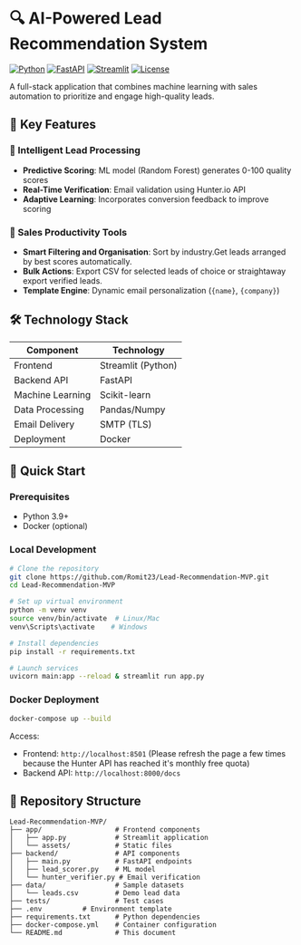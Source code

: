 # 🔍 AI-Powered Lead Recommendation System

[![Python](https://img.shields.io/badge/python-3.9+-blue.svg)](https://www.python.org/)
[![FastAPI](https://img.shields.io/badge/FastAPI-0.68+-green.svg)](https://fastapi.tiangolo.com/)
[![Streamlit](https://img.shields.io/badge/Streamlit-1.2+-red.svg)](https://streamlit.io/)
[![License](https://img.shields.io/badge/license-MIT-blue.svg)](LICENSE)

A full-stack application that combines machine learning with sales automation to prioritize and engage high-quality leads.

## 🌟 Key Features

### 🧠 Intelligent Lead Processing
- **Predictive Scoring**: ML model (Random Forest) generates 0-100 quality scores
- **Real-Time Verification**: Email validation using Hunter.io API
- **Adaptive Learning**: Incorporates conversion feedback to improve scoring

### 💼 Sales Productivity Tools
- **Smart Filtering and Organisation**: Sort by industry.Get leads arranged by best scores automatically.
- **Bulk Actions**: Export CSV for selected leads of choice or straightaway export verified leads.
- **Template Engine**: Dynamic email personalization (`{name}`, `{company}`)

## 🛠️ Technology Stack

| Component       | Technology          |
|----------------|--------------------|
| Frontend       | Streamlit (Python) |
| Backend API    | FastAPI            |
| Machine Learning | Scikit-learn     |
| Data Processing | Pandas/Numpy     |
| Email Delivery | SMTP (TLS)        |
| Deployment     | Docker            |

## 🚀 Quick Start

### Prerequisites
- Python 3.9+
- Docker (optional)

### Local Development
```bash
# Clone the repository
git clone https://github.com/Romit23/Lead-Recommendation-MVP.git
cd Lead-Recommendation-MVP

# Set up virtual environment
python -m venv venv
source venv/bin/activate  # Linux/Mac
venv\Scripts\activate    # Windows

# Install dependencies
pip install -r requirements.txt

# Launch services
uvicorn main:app --reload & streamlit run app.py
```

### Docker Deployment
```bash
docker-compose up --build
```
Access:
- Frontend: `http://localhost:8501` (Please refresh the page a few times because the Hunter API has reached it's monthly free quota)
- Backend API: `http://localhost:8000/docs`

## 📂 Repository Structure
```
Lead-Recommendation-MVP/
├── app/                  # Frontend components
│   ├── app.py            # Streamlit application
│   └── assets/           # Static files
├── backend/              # API components
│   ├── main.py           # FastAPI endpoints
│   ├── lead_scorer.py    # ML model
│   └── hunter_verifier.py # Email verification
├── data/                 # Sample datasets
│   └── leads.csv         # Demo lead data
├── tests/                # Test cases
├── .env          # Environment template
├── requirements.txt      # Python dependencies
├── docker-compose.yml    # Container configuration
└── README.md             # This document
```




